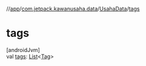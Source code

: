 //[app](../../../index.md)/[com.jetpack.kawanusaha.data](../index.md)/[UsahaData](index.md)/[tags](tags.md)

# tags

[androidJvm]\
val [tags](tags.md): [List](https://kotlinlang.org/api/latest/jvm/stdlib/kotlin.collections/-list/index.html)&lt;[Tag](../-tag/index.md)&gt;
